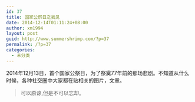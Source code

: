 ```yaml
---
id: 37
title: 国家公祭日之我见
date: 2014-12-14T01:11:24+08:00
author: xm1994
layout: post
guid: http://www.summershrimp.com/?p=37
permalink: /?p=37
categories:
  - 未分类
---
```

2014年12月13日，首个国家公祭日，为了祭奠77年前的那场悲剧。不知道从什么时候，各种社交圈中大家都在贴相关的图片，文章。

> 可以原谅,但是不可以忘却。

&nbsp;